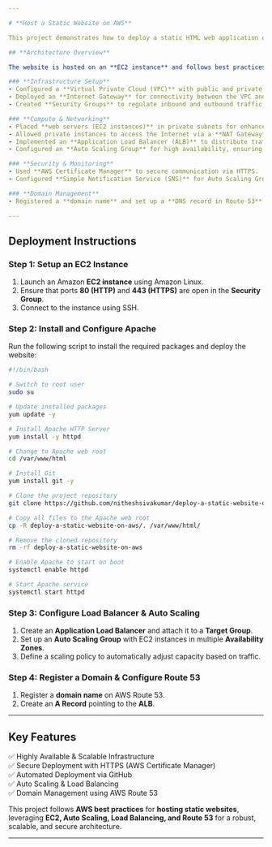 ```yaml
---

# **Host a Static Website on AWS**  

This project demonstrates how to deploy a static HTML web application on AWS using an EC2 instance. It includes infrastructure setup, security configurations, and scalability features.

## **Architecture Overview**  

The website is hosted on an **EC2 instance** and follows best practices for security, availability, and scalability. The following AWS services are utilized:  

### **Infrastructure Setup**  
- Configured a **Virtual Private Cloud (VPC)** with public and private subnets across two **Availability Zones**.  
- Deployed an **Internet Gateway** for connectivity between the VPC and the Internet.  
- Created **Security Groups** to regulate inbound and outbound traffic.  

### **Compute & Networking**  
- Placed **web servers (EC2 instances)** in private subnets for enhanced security.  
- Allowed private instances to access the Internet via a **NAT Gateway**.  
- Implemented an **Application Load Balancer (ALB)** to distribute traffic among instances in an **Auto Scaling Group**.  
- Configured an **Auto Scaling Group** for high availability, ensuring elasticity and fault tolerance.  

### **Security & Monitoring**  
- Used **AWS Certificate Manager** to secure communication via HTTPS.  
- Configured **Simple Notification Service (SNS)** for Auto Scaling Group alerts.  

### **Domain Management**  
- Registered a **domain name** and set up a **DNS record in Route 53**.  

---
```


## **Deployment Instructions**  

### **Step 1: Setup an EC2 Instance**  
1. Launch an Amazon **EC2 instance** using Amazon Linux.  
2. Ensure that ports **80 (HTTP)** and **443 (HTTPS)** are open in the **Security Group**.  
3. Connect to the instance using SSH.  

### **Step 2: Install and Configure Apache**  
Run the following script to install the required packages and deploy the website:

```bash
#!/bin/bash

# Switch to root user
sudo su

# Update installed packages
yum update -y

# Install Apache HTTP Server
yum install -y httpd

# Change to Apache web root
cd /var/www/html

# Install Git
yum install git -y

# Clone the project repository
git clone https://github.com/nitheshsivakumar/deploy-a-static-website-on-aws.git

# Copy all files to the Apache web root
cp -R deploy-a-static-website-on-aws/. /var/www/html/

# Remove the cloned repository
rm -rf deploy-a-static-website-on-aws

# Enable Apache to start on boot
systemctl enable httpd  

# Start Apache service
systemctl start httpd
```

### **Step 3: Configure Load Balancer & Auto Scaling**  
1. Create an **Application Load Balancer** and attach it to a **Target Group**.  
2. Set up an **Auto Scaling Group** with EC2 instances in multiple **Availability Zones**.  
3. Define a scaling policy to automatically adjust capacity based on traffic.  

### **Step 4: Register a Domain & Configure Route 53**  
1. Register a **domain name** on AWS Route 53.  
2. Create an **A Record** pointing to the **ALB**.  

---

## **Key Features**  
✅ Highly Available & Scalable Infrastructure  
✅ Secure Deployment with HTTPS (AWS Certificate Manager)  
✅ Automated Deployment via GitHub  
✅ Auto Scaling & Load Balancing  
✅ Domain Management using AWS Route 53  

This project follows **AWS best practices** for **hosting static websites**, leveraging **EC2, Auto Scaling, Load Balancing, and Route 53** for a robust, scalable, and secure architecture.

---
